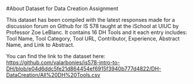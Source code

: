#About Dataset for Data Creation Assignment

This dataset has been compiled with the latest responses made for a discussion forum on Github for IS 578 taught at the iSchool at UIUC by Professor Zoe LeBlanc. It contains 16 DH Tools and it each entry includes: Tool Name,	Tool Category,	Tool URL,	Contributor,	Experience,	Abstract Name, and Link to Abstract.

You can find the link to the dataset here: https://github.com/valarbonies/is578-intro-to-DH/blob/e04d6ddc5fe21d864454ef6915f3940b777d4822/DH-DataCreation/All%20DH%20Tools.csv